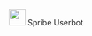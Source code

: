 <div align="center">
  <img src="https://img.icons8.com/ios-filled/256/source-code.png" width="30" height="30"/>
  Spribe Userbot
</div>
